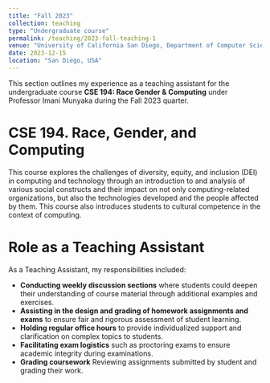 ```yaml
---
title: "Fall 2023"
collection: teaching
type: "Undergraduate course"
permalink: /teaching/2023-fall-teaching-1
venue: "University of California San Diego, Department of Computer Science and Engineering"
date: 2023-12-15
location: "San Diego, USA"
---
```


This section outlines my experience as a teaching assistant for the undergraduate course **CSE 194: Race Gender & Computing** under Professor Imani Munyaka during the Fall 2023 quarter.

CSE 194. Race, Gender, and Computing
======
This course explores the challenges of diversity, equity, and inclusion (DEI) in computing and technology through an introduction to and analysis of various social constructs and their impact on not only computing-related organizations, but also the technologies developed and the people affected by them. This course also introduces students to cultural competence in the context of computing.

Role as a Teaching Assistant
======
As a Teaching Assistant, my responsibilities included:

- **Conducting weekly discussion sections** where students could deepen their understanding of course material through additional examples and exercises.
- **Assisting in the design and grading of homework assignments and exams** to ensure fair and rigorous assessment of student learning.
- **Holding regular office hours** to provide individualized support and clarification on complex topics to students.
- **Facilitating exam logistics** such as proctoring exams to ensure academic integrity during examinations.
- **Grading coursework** Reviewing assignments submitted by student and grading their work.